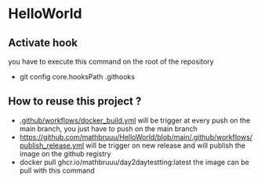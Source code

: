 # HelloWorld

## Activate hook

you have to execute this command on the root of the repository

- git config core.hooksPath .githooks


## How to reuse this project ?

- [.github/workflows/docker_build.yml](https://github.com/mathbruuu/HelloWorld/blob/main/.github/workflows/docker_build.yml) will be trigger at every push on the main branch, you just have to push on the main branch
- https://github.com/mathbruuu/HelloWorld/blob/main/.github/workflows/publish_release.yml will be trigger on new release and will publish the image on the github registry
-  docker pull ghcr.io/mathbruuu/day2daytestting:latest the image can be pull with this command

